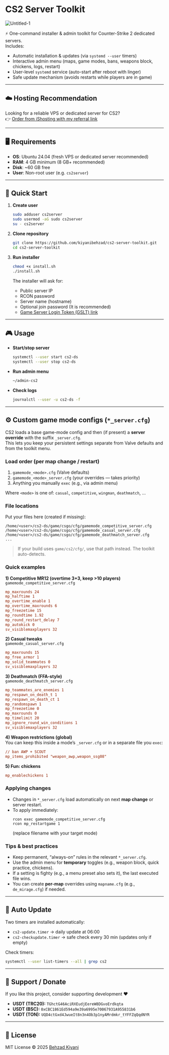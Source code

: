 # CS2 Server Toolkit

![Untitled-1](https://github.com/user-attachments/assets/92064f95-45fa-4700-982d-e96a972f3f2a)


⚡ One-command installer & admin toolkit for Counter-Strike 2 dedicated servers.  
Includes:
- Automatic installation & updates (via `systemd --user` timers)
- Interactive admin menu (maps, game modes, bans, weapons block, chickens, logs, restart)
- User-level `systemd` service (auto-start after reboot with linger)
- Safe update mechanism (avoids restarts while players are in game)

---

## ☁️ Hosting Recommendation

Looking for a reliable VPS or dedicated server for CS2?  
👉 [Order from iShosting with my referral link](https://ishosting.com/affiliate/NDk5OSM2)

---

## 🖥 Requirements

- **OS**: Ubuntu 24.04 (fresh VPS or dedicated server recommended)  
- **RAM**: 4 GB minimum (8 GB+ recommended)  
- **Disk**: ~60 GB free  
- **User**: Non-root user (e.g. `cs2server`)  

---

## 🚀 Quick Start

1. **Create user**
   ```bash
   sudo adduser cs2server
   sudo usermod -aG sudo cs2server
   su - cs2server
   ```

2. **Clone repository**
   ```bash
   git clone https://github.com/kiyanibehzad/cs2-server-toolkit.git
   cd cs2-server-toolkit
   ```

3. **Run installer**
   ```bash
   chmod +x install.sh
   ./install.sh
   ```
   The installer will ask for:
   - Public server IP
   - RCON password
   - Server name (hostname)
   - Optional join password (It is recommended)
   - [Game Server Login Token (GSLT) link](https://steamcommunity.com/dev/managegameservers)

---

## 🎮 Usage

- **Start/stop server**  
  ```bash
  systemctl --user start cs2-ds
  systemctl --user stop cs2-ds
  ```

- **Run admin menu**
  ```bash
  ~/admin-cs2
  ```

- **Check logs**
  ```bash
  journalctl --user -u cs2-ds -f
  ```

---

## ⚙️ Custom game mode configs (`*_server.cfg`)

CS2 loads a base game-mode config and then (if present) a **server override** with the suffix `_server.cfg`.  
This lets you keep your persistent settings separate from Valve defaults and from the toolkit menu.

### Load order (per map change / restart)

1. `gamemode_<mode>.cfg` (Valve defaults)  
2. `gamemode_<mode>_server.cfg` (your overrides — takes priority)  
3. Anything you manually `exec` (e.g., via admin menu)  

Where `<mode>` is one of: `casual`, `competitive`, `wingman`, `deathmatch`, …

### File locations

Put your files here (created if missing):
```
/home/<user>/cs2-ds/game/csgo/cfg/gamemode_competitive_server.cfg
/home/<user>/cs2-ds/game/csgo/cfg/gamemode_casual_server.cfg
/home/<user>/cs2-ds/game/csgo/cfg/gamemode_deathmatch_server.cfg
...
```

> If your build uses `game/cs2/cfg/`, use that path instead. The toolkit auto-detects.

### Quick examples

**1) Competitive MR12 (overtime 3+3, keep >10 players)**  
`gamemode_competitive_server.cfg`
```cfg
mp_maxrounds 24
mp_halftime 1
mp_overtime_enable 1
mp_overtime_maxrounds 6
mp_freezetime 15
mp_roundtime 1.92
mp_round_restart_delay 7
mp_autokick 0
sv_visiblemaxplayers 32
```

**2) Casual tweaks**  
`gamemode_casual_server.cfg`
```cfg
mp_maxrounds 15
mp_free_armor 1
mp_solid_teammates 0
sv_visiblemaxplayers 32
```

**3) Deathmatch (FFA-style)**  
`gamemode_deathmatch_server.cfg`
```cfg
mp_teammates_are_enemies 1
mp_respawn_on_death_t 1
mp_respawn_on_death_ct 1
mp_randomspawn 1
mp_freezetime 0
mp_maxrounds 0
mp_timelimit 20
mp_ignore_round_win_conditions 1
sv_visiblemaxplayers 32
```

**4) Weapon restrictions (global)**  
You can keep this inside a mode’s `_server.cfg` or in a separate file you `exec`:
```cfg
// ban AWP + SCOUT
mp_items_prohibited "weapon_awp,weapon_ssg08"
```

**5) Fun: chickens**
```cfg
mp_enablechickens 1
```

### Applying changes

- Changes in `*_server.cfg` load automatically on next **map change** or server restart.  
- To apply immediately:
  ```
  rcon exec gamemode_competitive_server.cfg
  rcon mp_restartgame 1
  ```
  (replace filename with your target mode)

### Tips & best practices

- Keep permanent, “always-on” rules in the relevant `*_server.cfg`.  
- Use the admin menu for **temporary** toggles (e.g., weapon block, quick practice, chickens).  
- If a setting is fighty (e.g., a menu preset also sets it), the last executed file wins.  
- You can create **per-map** overrides using `mapname.cfg` (e.g., `de_mirage.cfg`) if needed.

---

## 🔄 Auto Update

Two timers are installed automatically:

- `cs2-update.timer` → daily update at 06:00  
- `cs2-checkupdate.timer` → safe check every 30 min (updates only if empty)

Check timers:
```bash
systemctl --user list-timers --all | grep cs2
```

---

## 💸 Support / Donate

If you like this project, consider supporting development ❤️

- **USDT (TRC20):** `TGhctG46AciRXEudjEereW8DGvoErdkqta`  
- **USDT (BSC):** `0xCBC1861Ed594a9e39a6995e70067931A955831b6`  
- **USDT (TON):** `UQD4ctGxd4JwueIt8n3n4Ob3p1nyAMrdmkr_tYFFZqQqdNYR`

---

## 📜 License

MIT License © 2025 [Behzad Kiyani](https://github.com/kiyanibehzad)
